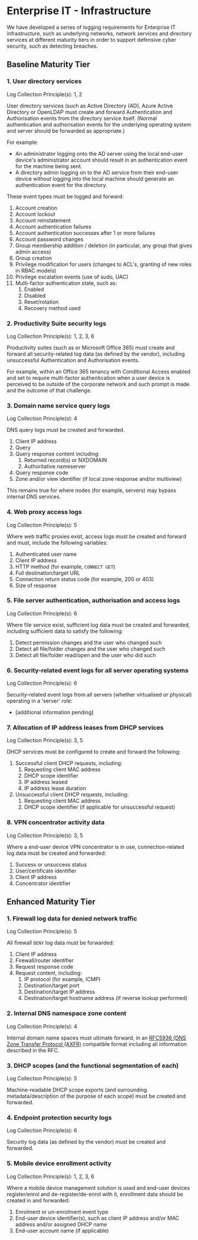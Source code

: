 # Enterprise IT - Infrastructure

We have developed a series of logging requirements for Enterprise IT infrastructure, such as underlying networks, network services and directory services at different maturity tiers in order to support defensive cyber security, such as detecting breaches.

## Baseline Maturity Tier

### 1. User directory services

Log Collection Principle\(s\): 1, 2

User directory services \(such as Active Directory \(AD\), Azure Active Directory or OpenLDAP must create and forward Authentication and Authorisation events from the directory service itself. \(Normal authentication and authorisation events for the underlying operating system and server should be forwarded as appropriate.\)

For example:

-   An administrator logging onto the AD server using the local end-user device's administrator account should result in an authentication event for the machine being sent.
-   A directory admin logging on to the AD service from their end-user device without logging into the local machine should generate an authentication event for the directory.

These event types must be logged and forward:

1.  Account creation
2.  Account lockout
3.  Account reinstatement
4.  Account authentication failures
5.  Account authentication successes after 1 or more failures
6.  Account password changes
7.  Group membership addition / deletion \(in particular, any group that gives admin access\)
8.  Group creation
9.  Privilege modification for users \(changes to ACL's, granting of new roles in RBAC models\)
10. Privilege escalation events \(use of sudo, UAC\)
11. Multi-factor authentication state, such as:
    1.  Enabled
    2.  Disabled
    3.  Reset/rotation
    4.  Recovery method used

### 2. Productivity Suite security logs

Log Collection Principle\(s\): 1, 2, 3, 6

Productivity suites \(such as or Microsoft Office 365\) must create and forward all security-related log data \(as defined by the vendor\), including unsuccessful Authentication and Authorisation events.

For example, within an Office 365 tenancy with Conditional Access enabled and set to require multi-factor authentication when a user device is perceived to be outside of the corporate network and such prompt is made and the outcome of that challenge.

### 3. Domain name service query logs

Log Collection Principle\(s\): 4

DNS query logs must be created and forwarded.

1.  Client IP address
2.  Query
3.  Query response content including:
    1.  Returned record\(s\) or NXDOMAIN
    2.  Authoritative nameserver
4.  Query response code
5.  Zone and/or view identifier \(if local zone response and/or multiview\)

This remains true for where nodes \(for example, servers\) may bypass internal DNS services.

### 4. Web proxy access logs

Log Collection Principle\(s\): 5

Where web traffic proxies exist, access logs must be created and forward and must, include the following variables:

1.  Authenticated user name
2.  Client IP address
3.  HTTP method \(for example, `CONNECT GET`\)
4.  Full destination/target URL
5.  Connection return status code \(for example, 200 or 403\)
6.  Size of response

### 5. File server authentication, authorisation and access logs

Log Collection Principle\(s\): 6

Where file service exist, sufficient log data must be created and forwarded, including sufficient data to satisfy the following:

1.  Detect permission changes and the user who changed such
2.  Detect all file/folder changes and the user who changed such
3.  Detect all file/folder read/open and the user who did such

### 6. Security-related event logs for all server operating systems

Log Collection Principle\(s\): 6

Security-related event logs from all servers \(whether virtualised or physical\) operating in a 'server' role:

-   \[additional information pending\]

### 7. Allocation of IP address leases from DHCP services

Log Collection Principle\(s\): 3, 5

DHCP services must be configured to create and forward the following:

1.  Successful client DHCP requests, including:
    1.  Requesting client MAC address
    2.  DHCP scope identifier
    3.  IP address leased
    4.  IP address lease duration
2.  Unsuccessful client DHCP requests, including:
    1.  Requesting client MAC address
    2.  DHCP scope identifier \(if applicable for unsuccessful request\)

### 8. VPN concentrator activity data

Log Collection Principle\(s\): 3, 5

Where a end-user device VPN concentrator is in use, connection-related log data must be created and forwarded:

1.  Success or unsuccess status
2.  User/certificate identifier
3.  Client IP address
4.  Concentrator identifier

## Enhanced Maturity Tier

### 1. Firewall log data for denied network traffic

Log Collection Principle\(s\): 5

All firewall `DENY` log data must be forwarded:

1.  Client IP address
2.  Firewall/router identifier
3.  Request response code
4.  Request content, including:
    1.  IP protocol \(for example, ICMP\)
    2.  Destination/target port
    3.  Destination/target IP address
    4.  Destination/target hostname address \(if reverse lookup performed\)

### 2. Internal DNS namespace zone content

Log Collection Principle\(s\): 4

Internal domain name spaces must ultimate forward, in an [RFC5936 \(DNS Zone Transfer Protocol \(AXFR\)](https://tools.ietf.org/html/rfc5936) compatible format including all information described in the RFC.

### 3. DHCP scopes \(and the functional segmentation of each\)

Log Collection Principle\(s\): 5

Machine-readable DHCP scope exports \(and surrounding metadata/description of the purpose of each scope\) must be created and forwarded.

### 4. Endpoint protection security logs

Log Collection Principle\(s\): 6

Security log data \(as defined by the vendor\) must be created and forwarded.

### 5. Mobile device enrollment activity

Log Collection Principle\(s\): 1, 2, 3, 6

Where a mobile device management solution is used and end-user devices register/enrol and de-register/de-enrol with it, enrollment data should be created in and forwarded:

1.  Enrolment or un-enrolment event type
2.  End-user device identifier\(s\), such as client IP address and/or MAC address and/or assigned DHCP name
3.  End-user account name \(if applicable\)


